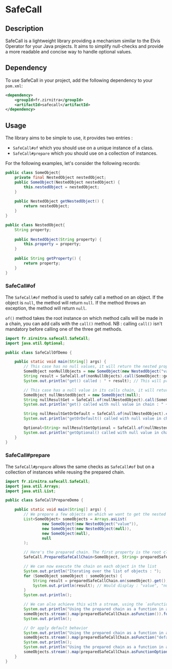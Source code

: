 # SafeCall

## Description

SafeCall is a lightweight library providing a mechanism similar to the Elvis Operator for your Java projects. It aims to simplify null-checks and provide a more readable and concise way to handle optional values.

## Dependency

To use SafeCall in your project, add the following dependency to your `pom.xml`:

```xml
<dependency>
    <groupId>fr.zirnitra</groupId>
    <artifactId>safecall</artifactId>
</dependency>
```

## Usage

The library aims to be simple to use, it provides two entries :
- `SafeCall#of` which you should use on a unique instance of a class.
- `SafeCall#prepare` which you should use on a collection of instances.

For the following examples, let's consider the following records:

```java
public class SomeObject{
    private final NestedObject nestedObject;
    public SomeObject(NestedObject nestedObject) {
        this.nestedObject = nestedObject;
    }
    
    public NestedObject getNestedObject() {
        return nestedObject;
    }
}
```

```java
public class NestedObject{
    String property;
    
    public NestedObject(String property) {
        this.property = property;
    }
    
    public String getProperty() {
        return property;
    }
}
```

### SafeCall#of

The `SafeCall#of` method is used to safely call a method on an object. If the object is `null`, the method will return `null`. If the method throws an exception, the method will return `null`.

`of()` method takes the root instance on which method calls will be made in a chain, you can add calls with the `call()` method.
NB : calling `call()` isn't mandatory before calling one of the three get methods.

```java
import fr.zirnitra.safecall.SafeCall;
import java.util.Optional;

public class SafeCallOfDemo {

    public static void main(String[] args) {
        // This case has no null values, it will return the nested property's value.
        SomeObject nonNullObjects = new SomeObject(new NestedObject("value"));
        String result = SafeCall.of(nonNullObjects).call(SomeObject::getNestedObject).call(NestedObject::getProperty).get();
        System.out.println("get() called : " + result); // This will print "value"

        // This case has a null value in its calls chain, it will return null when calling get() method.
        SomeObject nullNestedObject = new SomeObject(null);
        String nullResultGet = SafeCall.of(nullNestedObject).call(SomeObject::getNestedObject).call(NestedObject::getProperty).get();
        System.out.println("get() called with null value in chain : " + nullResultGet); // This will print "null" instead of throwing a NullPointerException

        String nullResultGetOrDefault = SafeCall.of(nullNestedObject).call(SomeObject::getNestedObject).call(NestedObject::getProperty).getOrDefault("some default value");
        System.out.println("getOrDefault() called with null value in chain : " + nullResultGetOrDefault); // This will print "some default value" instead of throwing a NullPointerException)

        Optional<String> nullResultGetOptional = SafeCall.of(nullNestedObject).call(SomeObject::getNestedObject).call(NestedObject::getProperty).getOptional();
        System.out.println("getOptional() called with null value in chain : " + nullResultGetOptional); // This will print "Optional.empty" instead of throwing a NullPointerException
    }
}
```

### SafeCall#prepare

The `SafeCall#prepare` allows the same checks as `SafeCall#of` but on a collection of instances while reusing the prepared chain.

```java
import fr.zirnitra.safecall.SafeCall;
import java.util.Arrays;
import java.util.List;

public class SafeCallPrepareDemo {

    public static void main(String[] args) {
        // We prepare a few objects on which we want to get the nested property value.
        List<SomeObject> someObjects = Arrays.asList(
                new SomeObject(new NestedObject("value")),
                new SomeObject(new NestedObject(null)),
                new SomeObject(null),
                null
        );

        // Here's the prepared chain. The first property is the root class, the second property is the expected return type.
        SafeCall.PreparedSafeCallChain<SomeObject, String> preparedSafeCallChain = SafeCall.prepare(SomeObject.class).call(SomeObject::getNestedObject).call(NestedObject::getProperty);

        // We can now execute the chain on each object in the list
        System.out.println("Iterating over the list of objects : ");
        for (SomeObject someObject : someObjects) {
            String result = preparedSafeCallChain.on(someObject).get();
            System.out.println(result); // Would display : "value", "null", "null", "null"
        }
        System.out.println();

        // We can also achieve this with a stream, using the `asFunction` methods
        System.out.println("Using the prepared chain as a function in a stream : ");
        someObjects.stream().map(preparedSafeCallChain.asFunction()).forEach(System.out::println);
        System.out.println();

        // Or apply default behavior
        System.out.println("Using the prepared chain as a function in a stream with default behavior : ");
        someObjects.stream().map(preparedSafeCallChain.asFunction("default")).forEach(System.out::println);
        System.out.println();
        System.out.println("Using the prepared chain as a function in a stream with Optional behavior : ");
        someObjects.stream().map(preparedSafeCallChain.asFunctionOptional()).forEach(opt -> System.out.println(opt.orElse("optDefault")));
    }
}
```
